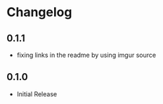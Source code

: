 # Changelog


## 0.1.1

- fixing links in the readme by using imgur source

## 0.1.0

- Initial Release
